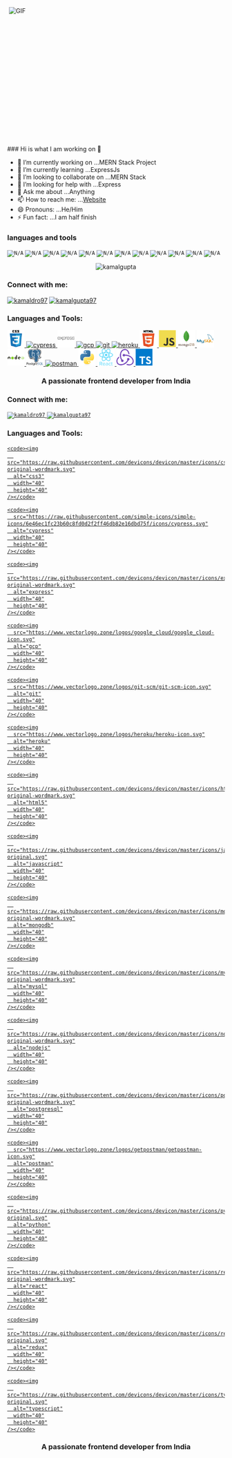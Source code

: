 


  <img align="right" alt="GIF" src="https://cdn.dribbble.com/users/1201592/screenshots/9078494/media/422a760a51cef7de2fa3db9daf697853.gif" width="500" height="320" />
### Hi is what I am working on 👋


- 🔭 I’m currently working on ...MERN Stack Project
- 🌱 I’m currently learning ...ExpressJs
- 👯 I’m looking to collaborate on ...MERN Stack
- 🤔 I’m looking for help with ...Express
- 💬 Ask me about ...Anything
- 📫 How to reach me: ...[Website](https://kamalgupta97.github.io/kamal_portfolio/)
- 😄 Pronouns: ...He/Him
- ⚡ Fun fact: ...I am half finish


### languages and tools 

<code><img src="https://img.icons8.com/color/48/000000/nodejs.png" alt="N/A"/></code>
<code><img src="https://img.icons8.com/color/48/000000/javascript--v1.png" alt="N/A"/></code>
<code><img src="https://img.icons8.com/color/48/000000/html-5.png" alt="N/A"/></code>
<code><img src="https://img.icons8.com/color/48/000000/css3.png" alt="N/A"/></code>
<code><img src="https://img.icons8.com/ios-filled/50/000000/stripe.png" alt="N/A"/></code>
<code><img src="https://img.icons8.com/color/48/000000/heroku.png" alt="N/A"/></code>
<code><img src="https://img.icons8.com/color/48/000000/redux.png" alt="N/A"/></code>
<code><img src="https://img.icons8.com/ios-filled/50/000000/mysql.png" alt="N/A"/></code>
<code><img src="https://img.icons8.com/color/50/000000/mongodb.png" alt="N/A"/></code>
<code><img src="https://img.icons8.com/color/48/000000/material-ui.png" alt="N/A"/></code>
<code><img src="https://img.icons8.com/color/48/000000/git.png" alt="N/A"/></code>
<code><img src="https://img.icons8.com/color/48/000000/python--v1.png" alt="N/A"/></code>



<p align="center"> <img src="https://github-readme-stats.vercel.app/api?username=kamalgupta97&show_icons=true&theme=gotham" alt="kamalgupta" />
  
  


<h3 align="left">Connect with me:</h3>
<p align="left">
<a href="https://twitter.com/kamaldro97" target="blank"><img align="center" src="https://raw.githubusercontent.com/rahuldkjain/github-profile-readme-generator/master/src/images/icons/Social/twitter.svg" alt="kamaldro97" height="30" width="40" /></a>
<a href="https://linkedin.com/in/kamalgupta97" target="blank"><img align="center" src="https://raw.githubusercontent.com/rahuldkjain/github-profile-readme-generator/master/src/images/icons/Social/linked-in-alt.svg" alt="kamalgupta97" height="30" width="40" /></a>
</p>

<h3 align="left">Languages and Tools:</h3>
<p align="left"> <a href="https://www.w3schools.com/css/" target="_blank"> <img src="https://raw.githubusercontent.com/devicons/devicon/master/icons/css3/css3-original-wordmark.svg" alt="css3" width="40" height="40"/> </a> <a href="https://www.cypress.io" target="_blank"> <img src="https://raw.githubusercontent.com/simple-icons/simple-icons/6e46ec1fc23b60c8fd0d2f2ff46db82e16dbd75f/icons/cypress.svg" alt="cypress" width="40" height="40"/> </a> <a href="https://expressjs.com" target="_blank"> <img src="https://raw.githubusercontent.com/devicons/devicon/master/icons/express/express-original-wordmark.svg" alt="express" width="40" height="40"/> </a> <a href="https://cloud.google.com" target="_blank"> <img src="https://www.vectorlogo.zone/logos/google_cloud/google_cloud-icon.svg" alt="gcp" width="40" height="40"/> </a> <a href="https://git-scm.com/" target="_blank"> <img src="https://www.vectorlogo.zone/logos/git-scm/git-scm-icon.svg" alt="git" width="40" height="40"/> </a> <a href="https://heroku.com" target="_blank"> <img src="https://www.vectorlogo.zone/logos/heroku/heroku-icon.svg" alt="heroku" width="40" height="40"/> </a> <a href="https://www.w3.org/html/" target="_blank"> <img src="https://raw.githubusercontent.com/devicons/devicon/master/icons/html5/html5-original-wordmark.svg" alt="html5" width="40" height="40"/> </a> <a href="https://developer.mozilla.org/en-US/docs/Web/JavaScript" target="_blank"> <img src="https://raw.githubusercontent.com/devicons/devicon/master/icons/javascript/javascript-original.svg" alt="javascript" width="40" height="40"/> </a> <a href="https://www.mongodb.com/" target="_blank"> <img src="https://raw.githubusercontent.com/devicons/devicon/master/icons/mongodb/mongodb-original-wordmark.svg" alt="mongodb" width="40" height="40"/> </a> <a href="https://www.mysql.com/" target="_blank"> <img src="https://raw.githubusercontent.com/devicons/devicon/master/icons/mysql/mysql-original-wordmark.svg" alt="mysql" width="40" height="40"/> </a> <a href="https://nodejs.org" target="_blank"> <img src="https://raw.githubusercontent.com/devicons/devicon/master/icons/nodejs/nodejs-original-wordmark.svg" alt="nodejs" width="40" height="40"/> </a> <a href="https://www.postgresql.org" target="_blank"> <img src="https://raw.githubusercontent.com/devicons/devicon/master/icons/postgresql/postgresql-original-wordmark.svg" alt="postgresql" width="40" height="40"/> </a> <a href="https://postman.com" target="_blank"> <img src="https://www.vectorlogo.zone/logos/getpostman/getpostman-icon.svg" alt="postman" width="40" height="40"/> </a> <a href="https://www.python.org" target="_blank"> <img src="https://raw.githubusercontent.com/devicons/devicon/master/icons/python/python-original.svg" alt="python" width="40" height="40"/> </a> <a href="https://reactjs.org/" target="_blank"> <img src="https://raw.githubusercontent.com/devicons/devicon/master/icons/react/react-original-wordmark.svg" alt="react" width="40" height="40"/> </a> <a href="https://redux.js.org" target="_blank"> <img src="https://raw.githubusercontent.com/devicons/devicon/master/icons/redux/redux-original.svg" alt="redux" width="40" height="40"/> </a> <a href="https://www.typescriptlang.org/" target="_blank"> <img src="https://raw.githubusercontent.com/devicons/devicon/master/icons/typescript/typescript-original.svg" alt="typescript" width="40" height="40"/> </a> </p>


<h3 align="center">A passionate frontend developer from India</h3>

<h3 align="left">Connect with me:</h3>
<p align="left">
  <a href="https://twitter.com/kamaldro97" target="blank">
    <code><img
      align="center"
      src="https://raw.githubusercontent.com/rahuldkjain/github-profile-readme-generator/master/src/images/icons/Social/twitter.svg"
      alt="kamaldro97"
      height="30"
      width="40"
    /></code>
  </a>
  <a href="https://linkedin.com/in/kamalgupta97" target="blank">
    <code><img
      align="center"
      src="https://raw.githubusercontent.com/rahuldkjain/github-profile-readme-generator/master/src/images/icons/Social/linked-in-alt.svg"
      alt="kamalgupta97"
      height="30"
      width="40"
    /></code>
  </a>
</p>

<h3 align="left">Languages and Tools:</h3>
<p align="left">
  
  <a href="https://www.w3schools.com/css/" target="_blank">
    
    <code><img
      src="https://raw.githubusercontent.com/devicons/devicon/master/icons/css3/css3-original-wordmark.svg"
      alt="css3"
      width="40"
      height="40"
    /></code>
  </a>
  <a href="https://www.cypress.io" target="_blank">
    
    <code><img
      src="https://raw.githubusercontent.com/simple-icons/simple-icons/6e46ec1fc23b60c8fd0d2f2ff46db82e16dbd75f/icons/cypress.svg"
      alt="cypress"
      width="40"
      height="40"
    /></code>
  </a>
  <a href="https://expressjs.com" target="_blank">
    
    <code><img
      src="https://raw.githubusercontent.com/devicons/devicon/master/icons/express/express-original-wordmark.svg"
      alt="express"
      width="40"
      height="40"
    /></code>
  </a>
  <a href="https://cloud.google.com" target="_blank">
    
    <code><img
      src="https://www.vectorlogo.zone/logos/google_cloud/google_cloud-icon.svg"
      alt="gcp"
      width="40"
      height="40"
    /></code>
  </a>
  <a href="https://git-scm.com/" target="_blank">
    
    <code><img
      src="https://www.vectorlogo.zone/logos/git-scm/git-scm-icon.svg"
      alt="git"
      width="40"
      height="40"
    /></code>
  </a>
  <a href="https://heroku.com" target="_blank">
    
    <code><img
      src="https://www.vectorlogo.zone/logos/heroku/heroku-icon.svg"
      alt="heroku"
      width="40"
      height="40"
    /></code>
  </a>
  <a href="https://www.w3.org/html/" target="_blank">
    
    <code><img
      src="https://raw.githubusercontent.com/devicons/devicon/master/icons/html5/html5-original-wordmark.svg"
      alt="html5"
      width="40"
      height="40"
    /></code>
  </a>
  <a
    href="https://developer.mozilla.org/en-US/docs/Web/JavaScript"
    target="_blank"
  >
    
    <code><img
      src="https://raw.githubusercontent.com/devicons/devicon/master/icons/javascript/javascript-original.svg"
      alt="javascript"
      width="40"
      height="40"
    /></code>
  </a>
  <a href="https://www.mongodb.com/" target="_blank">
    
    <code><img
      src="https://raw.githubusercontent.com/devicons/devicon/master/icons/mongodb/mongodb-original-wordmark.svg"
      alt="mongodb"
      width="40"
      height="40"
    /></code>
  </a>
  <a href="https://www.mysql.com/" target="_blank">
    
    <code><img
      src="https://raw.githubusercontent.com/devicons/devicon/master/icons/mysql/mysql-original-wordmark.svg"
      alt="mysql"
      width="40"
      height="40"
    /></code>
  </a>
  <a href="https://nodejs.org" target="_blank">
    
    <code><img
      src="https://raw.githubusercontent.com/devicons/devicon/master/icons/nodejs/nodejs-original-wordmark.svg"
      alt="nodejs"
      width="40"
      height="40"
    /></code>
  </a>
  <a href="https://www.postgresql.org" target="_blank">
    
    <code><img
      src="https://raw.githubusercontent.com/devicons/devicon/master/icons/postgresql/postgresql-original-wordmark.svg"
      alt="postgresql"
      width="40"
      height="40"
    /></code>
  </a>
  <a href="https://postman.com" target="_blank">
    
    <code><img
      src="https://www.vectorlogo.zone/logos/getpostman/getpostman-icon.svg"
      alt="postman"
      width="40"
      height="40"
    /></code>
  </a>
  <a href="https://www.python.org" target="_blank">
    
    <code><img
      src="https://raw.githubusercontent.com/devicons/devicon/master/icons/python/python-original.svg"
      alt="python"
      width="40"
      height="40"
    /></code>
  </a>
  <a href="https://reactjs.org/" target="_blank">
    
    <code><img
      src="https://raw.githubusercontent.com/devicons/devicon/master/icons/react/react-original-wordmark.svg"
      alt="react"
      width="40"
      height="40"
    /></code>
  </a>
  <a href="https://redux.js.org" target="_blank">
    
    <code><img
      src="https://raw.githubusercontent.com/devicons/devicon/master/icons/redux/redux-original.svg"
      alt="redux"
      width="40"
      height="40"
    /></code>
  </a>
  <a href="https://www.typescriptlang.org/" target="_blank">
    
    <code><img
      src="https://raw.githubusercontent.com/devicons/devicon/master/icons/typescript/typescript-original.svg"
      alt="typescript"
      width="40"
      height="40"
    /></code>
  </a>
</p>
<h3 align="center">A passionate frontend developer from India</h3>
